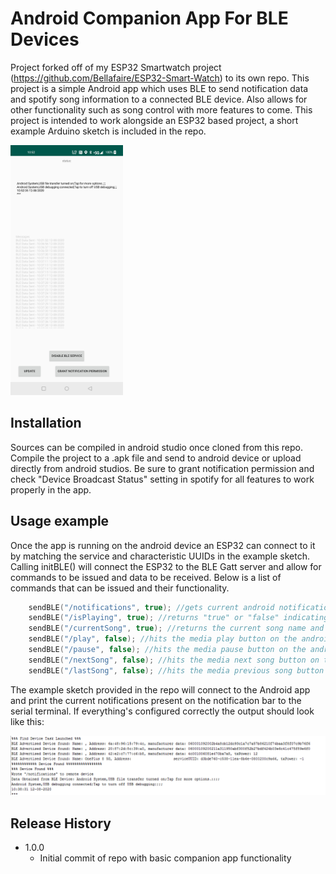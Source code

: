 # Android Companion App For BLE Devices
Project forked off of my ESP32 Smartwatch project (https://github.com/Bellafaire/ESP32-Smart-Watch) to its own repo. 
This project is a simple Android app which uses BLE to send notification data and spotify song information to a connected BLE device. 
Also allows for other functionality such as song control with more features to come. 
This project is intended to work alongside an ESP32 based project, a short example Arduino sketch is included in the repo. 

<img src="https://github.com/Bellafaire/Android-Companion-App-For-BLE-Devices/blob/master/Images/appInterface.jpg?raw=true" height="400px" />

## Installation

Sources can be compiled in android studio once cloned from this repo. 
Compile the project to a .apk file and send to android device or upload directly from android studios. 
Be sure to grant notification permission and check "Device Broadcast Status" setting in spotify for all features to work properly in the app. 

## Usage example
Once the app is running on the android device an ESP32 can connect to it by matching the service and characteristic UUIDs in the example sketch. 
Calling initBLE() will connect the ESP32 to the BLE Gatt server and allow for commands to be issued and data to be received. 
Below is a list of commands that can be issued and their functionality. 

```c
    sendBLE("/notifications", true); //gets current android notifications as a string
    sendBLE("/isPlaying", true); //returns "true" or "false" indicating whether spotify is playing on the android device
    sendBLE("/currentSong", true); //returns the current song name and artist playing on spotify as one string
    sendBLE("/play", false); //hits the media play button on the android device
    sendBLE("/pause", false); //hits the media pause button on the android device
    sendBLE("/nextSong", false); //hits the media next song button on the android device
    sendBLE("/lastSong", false); //hits the media previous song button on the android device
```
The example sketch provided in the repo will connect to the Android app and print the current notifications present on the notification bar to the serial terminal.
If everything's configured correctly the output should look like this: 

<img src="https://github.com/Bellafaire/Android-Companion-App-For-BLE-Devices/blob/master/Images/ouputExample.png?raw=true" />


## Release History

* 1.0.0
    * Initial commit of repo with basic companion app functionality 
